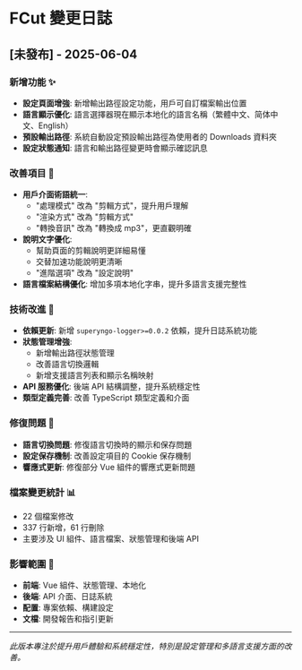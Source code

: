 # FCut 變更日誌

## [未發布] - 2025-06-04

### 新增功能 ✨

- **設定頁面增強**: 新增輸出路徑設定功能，用戶可自訂檔案輸出位置
- **語言顯示優化**: 語言選擇器現在顯示本地化的語言名稱（繁體中文、简体中文、English）
- **預設輸出路徑**: 系統自動設定預設輸出路徑為使用者的 Downloads 資料夾
- **設定狀態通知**: 語言和輸出路徑變更時會顯示確認訊息

### 改善項目 🔧

- **用戶介面術語統一**:
  - "處理模式" 改為 "剪輯方式"，提升用戶理解
  - "渲染方式" 改為 "剪輯方式"
  - "轉換音訊" 改為 "轉換成 mp3"，更直觀明確
- **說明文字優化**:
  - 幫助頁面的剪輯說明更詳細易懂
  - 交替加速功能說明更清晰
  - "進階選項" 改為 "設定說明"
- **語言檔案結構優化**: 增加多項本地化字串，提升多語言支援完整性

### 技術改進 🔧

- **依賴更新**: 新增 `superyngo-logger>=0.0.2` 依賴，提升日誌系統功能
- **狀態管理增強**:
  - 新增輸出路徑狀態管理
  - 改善語言切換邏輯
  - 新增支援語言列表和顯示名稱映射
- **API 服務優化**: 後端 API 結構調整，提升系統穩定性
- **類型定義完善**: 改善 TypeScript 類型定義和介面

### 修復問題 🐛

- **語言切換問題**: 修復語言切換時的顯示和保存問題
- **設定保存機制**: 改善設定項目的 Cookie 保存機制
- **響應式更新**: 修復部分 Vue 組件的響應式更新問題

### 檔案變更統計 📊

- 22 個檔案修改
- 337 行新增，61 行刪除
- 主要涉及 UI 組件、語言檔案、狀態管理和後端 API

### 影響範圍 🎯

- **前端**: Vue 組件、狀態管理、本地化
- **後端**: API 介面、日誌系統
- **配置**: 專案依賴、構建設定
- **文檔**: 開發報告和指引更新

---

_此版本專注於提升用戶體驗和系統穩定性，特別是設定管理和多語言支援方面的改善。_
